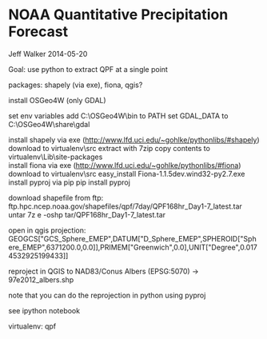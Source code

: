 NOAA Quantitative Precipitation Forecast
========================================

Jeff Walker
2014-05-20

Goal: use python to extract QPF at a single point

packages: shapely (via exe), fiona, qgis?

install OSGeo4W (only GDAL)

set env variables
    add C:\OSGeo4W\bin to PATH
    set GDAL_DATA to C:\OSGeo4W\share\gdal

install shapely via exe (http://www.lfd.uci.edu/~gohlke/pythonlibs/#shapely)
    download to virtualenv\src
    extract with 7zip
    copy contents to virtualenv\Lib\site-packages\
install fiona via exe (http://www.lfd.uci.edu/~gohlke/pythonlibs/#fiona)
    download to virtualenv\src
    easy_install Fiona-1.1.5dev.wind32-py2.7.exe
install pyproj via pip
    pip install pyproj

download shapefile from ftp: ftp.hpc.ncep.noaa.gov/shapefiles/qpf/7day/QPF168hr_Day1-7_latest.tar
untar
    7z e -oshp tar/QPF168hr_Day1-7_latest.tar

open in qgis
projection: GEOGCS["GCS_Sphere_EMEP",DATUM["D_Sphere_EMEP",SPHEROID["Sphere_EMEP",6371200.0,0.0]],PRIMEM["Greenwich",0.0],UNIT["Degree",0.0174532925199433]]

reproject in QGIS to NAD83/Conus Albers (EPSG:5070) -> 97e2012_albers.shp

note that you can do the reprojection in python using pyproj

see ipython notebook

virtualenv: qpf
